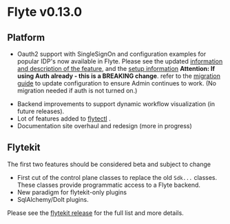 # Flyte v0.13.0

## Platform
- Oauth2 support with SingleSignOn and configuration examples for popular IDP's now available in Flyte.
  Please see the updated [information and description of the feature](https://github.com/flyteorg/flyte/blob/master/docs/howto/authentication/index.rst), and the [setup information](https://github.com/flyteorg/flyte/blob/master/docs/howto/authentication/setup.rst)
  **Attention: If using Auth already - this is a BREAKING change**. refer to the [migration guide](https://github.com/flyteorg/flyte/blob/master/docs/howto/authentication/migration.rst) to update configuration to ensure Admin continues to work. (No migration needed if auth is not turned on.)

* Backend improvements to support dynamic workflow visualization (in future releases).
* Lot of features added to [flytectl](https://flytectl.readthedocs.io/en/latest/) .
* Documentation site overhaul and redesign (more in progress)

## Flytekit
The first two features should be considered beta and subject to change
* First cut of the control plane classes to replace the old `Sdk...` classes. These classes provide programmatic access to a Flyte backend.
* New paradigm for flytekit-only plugins
* SqlAlchemy/Dolt plugins.

Please see the [flytekit release](https://github.com/flyteorg/flytekit/releases/tag/v0.18.0) for the full list and more details.
